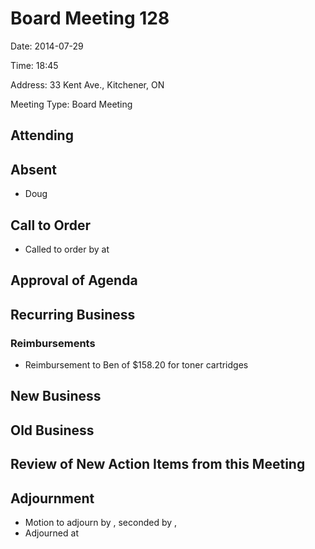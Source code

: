 # Board Meeting 128

Date: 2014-07-29

Time: 18:45

Address: 33 Kent Ave., Kitchener, ON

Meeting Type: Board Meeting

## Attending

## Absent
* Doug

## Call to Order
* Called to order by  at 

## Approval of Agenda

## Recurring Business

### Reimbursements
* Reimbursement to Ben of $158.20 for toner cartridges

## New Business

## Old Business

## Review of New Action Items from this Meeting

## Adjournment
* Motion to adjourn by , seconded by , 
* Adjourned at 
